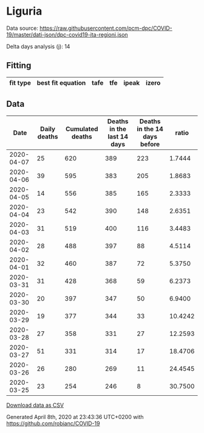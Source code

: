 # Liguria

Data source: https://raw.githubusercontent.com/pcm-dpc/COVID-19/master/dati-json/dpc-covid19-ita-regioni.json

Delta days analysis (j): 14

## Fitting 
|fit type|best fit equation|tafe|tfe|ipeak|izero|
|-------|-----|--------|------|---|---|

## Data
|Date|Daily deaths|Cumulated deaths|Deaths in the last 14 days|Deaths in the 14 days before|ratio|
|----|----------|-----------|-------|--------------------|-----|
|2020-04-07|25|620|389|223|1.7444|
|2020-04-06|39|595|383|205|1.8683|
|2020-04-05|14|556|385|165|2.3333|
|2020-04-04|23|542|390|148|2.6351|
|2020-04-03|31|519|400|116|3.4483|
|2020-04-02|28|488|397|88|4.5114|
|2020-04-01|32|460|387|72|5.3750|
|2020-03-31|31|428|368|59|6.2373|
|2020-03-30|20|397|347|50|6.9400|
|2020-03-29|19|377|344|33|10.4242|
|2020-03-28|27|358|331|27|12.2593|
|2020-03-27|51|331|314|17|18.4706|
|2020-03-26|26|280|269|11|24.4545|
|2020-03-25|23|254|246|8|30.7500|

[Download data as CSV](COVID-19_liguria_j14_2020-04-07.csv)

Generated April 8th, 2020 at 23:43:36 UTC+0200 with https://github.com/robianc/COVID-19
